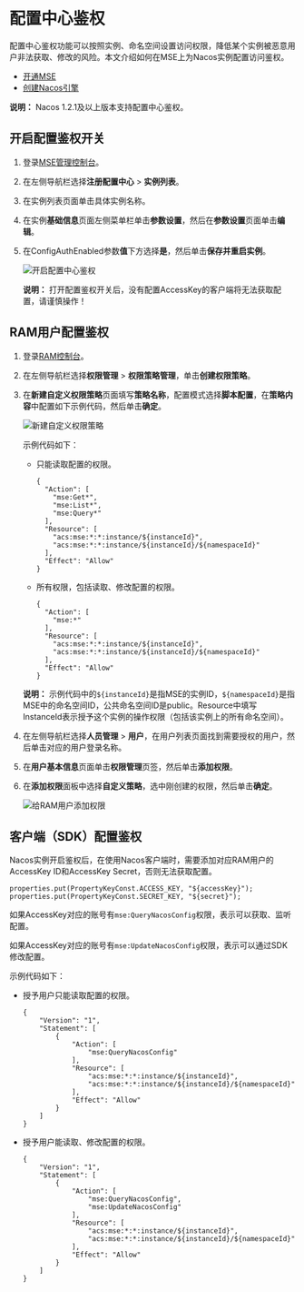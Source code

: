 # 配置中心鉴权

配置中心鉴权功能可以按照实例、命名空间设置访问权限，降低某个实例被恶意用户非法获取、修改的风险。本文介绍如何在MSE上为Nacos实例配置访问鉴权。

-   [开通MSE](https://www.aliyun.com/product/mse)
-   [创建Nacos引擎](/cn.zh-CN/快速入门/微服务注册配置中心/创建Nacos引擎.md)

**说明：** Nacos 1.2.1及以上版本支持配置中心鉴权。

## 开启配置鉴权开关

1.  登录[MSE管理控制台](https://mse.console.aliyun.com)。

2.  在左侧导航栏选择**注册配置中心** \> **实例列表**。

3.  在实例列表页面单击具体实例名称。

4.  在实例**基础信息**页面左侧菜单栏单击**参数设置**，然后在**参数设置**页面单击**编辑**。

5.  在ConfigAuthEnabled参数**值**下方选择**是**，然后单击**保存并重启实例**。

    ![开启配置中心鉴权](https://static-aliyun-doc.oss-accelerate.aliyuncs.com/assets/img/zh-CN/1564612161/p237267.png)

    **说明：** 打开配置鉴权开关后，没有配置AccessKey的客户端将无法获取配置，请谨慎操作！


## RAM用户配置鉴权

1.  登录[RAM控制台](https://ram.console.aliyun.com/overview)。

2.  在左侧导航栏选择**权限管理** \> **权限策略管理**，单击**创建权限策略**。

3.  在**新建自定义权限策略**页面填写**策略名称**，配置模式选择**脚本配置**，在**策略内容**中配置如下示例代码，然后单击**确定**。

    ![新建自定义权限策略](https://static-aliyun-doc.oss-accelerate.aliyuncs.com/assets/img/zh-CN/6914764161/p244851.png)

    示例代码如下：

    -   只能读取配置的权限。

        ```
        {
          "Action": [
            "mse:Get*",
            "mse:List*",
            "mse:Query*"
          ],
          "Resource": [
            "acs:mse:*:*:instance/${instanceId}",
            "acs:mse:*:*:instance/${instanceId}/${namespaceId}"
          ],
          "Effect": "Allow"
        }
        ```

    -   所有权限，包括读取、修改配置的权限。

        ```
        {
          "Action": [
            "mse:*"
          ],
          "Resource": [
            "acs:mse:*:*:instance/${instanceId}",
            "acs:mse:*:*:instance/${instanceId}/${namespaceId}"
          ],
          "Effect": "Allow"
        }
        ```

    **说明：** 示例代码中的`${instanceId}`是指MSE的实例ID，`${namespaceId}`是指MSE中的命名空间ID，公共命名空间ID是public。Resource中填写InstanceId表示授予这个实例的操作权限（包括该实例上的所有命名空间）。

4.  在左侧导航栏选择**人员管理** \> **用户**，在用户列表页面找到需要授权的用户，然后单击对应的用户登录名称。

5.  在**用户基本信息**页面单击**权限管理**页签，然后单击**添加权限**。

6.  在**添加权限**面板中选择**自定义策略**，选中刚创建的权限，然后单击**确定**。

    ![给RAM用户添加权限](https://static-aliyun-doc.oss-accelerate.aliyuncs.com/assets/img/zh-CN/6914764161/p244859.png)


## 客户端（SDK）配置鉴权

Nacos实例开启鉴权后，在使用Nacos客户端时，需要添加对应RAM用户的AccessKey ID和AccessKey Secret，否则无法获取配置。

```
properties.put(PropertyKeyConst.ACCESS_KEY, "${accessKey}");
properties.put(PropertyKeyConst.SECRET_KEY, "${secret}");
```

如果AccessKey对应的账号有`mse:QueryNacosConfig`权限，表示可以获取、监听配置。

如果AccessKey对应的账号有`mse:UpdateNacosConfig`权限，表示可以通过SDK修改配置。

示例代码如下：

-   授予用户只能读取配置的权限。

    ```
    {
        "Version": "1",
        "Statement": [
            {
                "Action": [
                    "mse:QueryNacosConfig"
                ],
                "Resource": [
                    "acs:mse:*:*:instance/${instanceId}",
                    "acs:mse:*:*:instance/${instanceId}/${namespaceId}"
                ],
                "Effect": "Allow"
            }
        ]
    }
    ```

-   授予用户能读取、修改配置的权限。

    ```
    {
        "Version": "1",
        "Statement": [
            {
                "Action": [
                    "mse:QueryNacosConfig",
                    "mse:UpdateNacosConfig"
                ],
                "Resource": [
                    "acs:mse:*:*:instance/${instanceId}",
                    "acs:mse:*:*:instance/${instanceId}/${namespaceId}"
                ],
                "Effect": "Allow"
            }
        ]
    }
    ```


